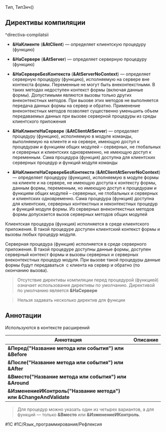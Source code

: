 
Тип, ТипЗнч()

## Директивы компиляции

^directiva-compilatsii

* **&НаКлиенте** (**&AtClient**) — определяет клиентскую процедуру (функцию)

* **&НаСервере** (**&AtServer**) — определяет серверную процедуру (функцию)

* **&НаСервереБезКонтекста** (**&AtServerNoContext**) — определяет серверную процедуру (функцию), исполняемую на сервере вне контекста формы. Переменные не могут быть внеконтекстными. В таких методах недоступен контекст формы (включая данные формы). Допустимыми являются вызовы только других внеконтекстных методов. При вызове этих методов не выполняется передача данных формы на сервер и обратно. Применение внеконтекстных методов позволяет существенно уменьшить объем передаваемых данных при вызове серверной процедуры из среды клиентского приложения

* **&НаКлиентеНаСервере** (**&AtClientAtServer**) — определяет процедуру (функцию), исполняемую в модуле команды, выполняемую на клиенте и на сервере, имеющую доступ к процедурам и функциям общих модулей – серверных, не глобальных и серверных и клиентских одновременно, не имеющую доступ к переменным. Сама процедура (функция) доступна для клиентских серверных процедур и функций модуля команды

* **&НаКлиентеНаСервереБезКонтекста** (**&AtClientAtServerNoContext**) — определяет процедуру (функцию), исполняемую в модуле формы на клиенте и на сервере, не имеющую доступа к контексту формы, данным формы, переменным, но имеющую доступ к процедурам и функциям общих модулей – серверных, не глобальных и серверных и клиентских одновременно. Сама процедура (функция) доступна для клиентских, серверных контекстных и неконтекстных процедур и функций модуля формы. Из серверных внеконтекстных методов формы допускается вызов серверных методов общих модулей

Клиентская процедура (функция) исполняется в среде клиентского приложения. В такой процедуре доступен клиентский контекст формы и вызовы любых процедур модуля.

Серверная процедура (функция) исполняется в среде серверного приложения. В такой процедуре доступны данные формы, доступен серверный контекст формы и вызовы серверных и серверных внеконтекстных процедур модуля. При вызове такой процедуры данные формы будут передаваться  с клиента на сервер и обратно (по окончанию вызова).

>Отсутствие директивы компиляции перед процедурой (функцией) означает использование директивы по умолчанию. Директивой по умолчанию является **&НаСервере**

>Нельзя задавать несколько директив для функции

## Аннотации

Используются в контексте расширений

| Аннотация                                                         | Описание |
| ----------------------------------------------------------------- | -------- |
| **&Перед("Название метода или события") или &Before**             |          |
| **&После("Название метода или события") или &After**              |          |
| **&Вместо("Название метода или события") или &Around**            |          |
| **&ИзменениеИКонтроль("Название метода") или &ChangeAndValidate** |          |

> Для процедур можно указать один из четырех вариантов, а для функций — только **&Вместо** или **&ИзменениеИКонтроль**.

#1С #1С/Язык_программирования/Рефлексия